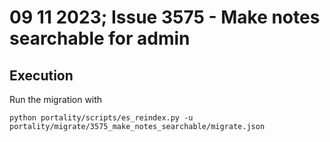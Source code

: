# 09 11 2023; Issue 3575 - Make notes searchable for admin 

## Execution

Run the migration with

    python portality/scripts/es_reindex.py -u portality/migrate/3575_make_notes_searchable/migrate.json